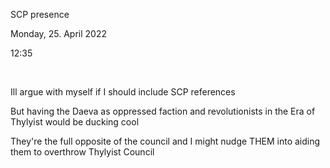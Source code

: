 SCP presence

Monday, 25. April 2022

12:35

 

Ill argue with myself if I should include SCP references

But having the Daeva as oppressed faction and revolutionists in the Era of Thylyist would be ducking cool

They're the full opposite of the council and I might nudge THEM into aiding them to overthrow Thylyist Council

 
